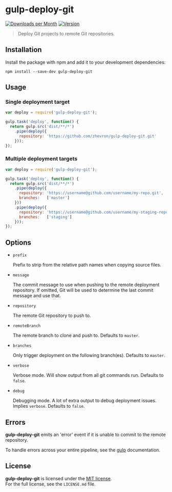 # gulp-deploy-git
[![Downloads per Month](http://img.shields.io/npm/dm/gulp-deploy-git.svg?style=flat)](https://www.npmjs.org/package/gulp-deploy-git)
[![Version](http://img.shields.io/npm/v/gulp-deploy-git.svg?style=flat)](https://www.npmjs.org/package/gulp-deploy-git)

> Deploy Git projects to remote Git repositories.

## Installation

Install the package with npm and add it to your development dependencies:

`npm install --save-dev gulp-deploy-git`

## Usage

### Single deployment target

```javascript
var deploy = require('gulp-deploy-git');

gulp.task('deploy', function() {
  return gulp.src('dist/**/*')
    .pipe(deploy({
      repository: 'https://github.com/zhevron/gulp-deploy-git.git'
    }));
});
```

### Multiple deployment targets

```javascript
var deploy = require('gulp-deploy-git');

gulp.task('deploy', function() {
  return gulp.src('dist/**/*')
    .pipe(deploy({
      repository: 'https://username@github.com/username/my-repo.git',
      branches:   ['master']
    }))
    .pipe(deploy({
      repository: 'https://username@github.com/username/my-staging-repo.git',
      branches:   ['staging']
    }));
});
```

## Options

- `prefix`

  Prefix to strip from the relative path names when copying source files.

- `message`

  The commit message to use when pushing to the remote deployment repository.
  If omitted, Git will be used to determine the last commit message and use that.

- `repository`

	The remote Git repository to push to.

- `remoteBranch`

  The remote branch to clone and push to. Defaults to `master`.

- `branches`

	Only trigger deployment on the following branch(es). Defaults to `master`.

- `verbose`

  Verbose mode. Will show output from all git commands run. Defaults to `false`.

- `debug`

  Debugging mode. A lot of extra output to debug deployment issues.
  Implies `verbose`. Defaults to `false`.

## Errors

**gulp-deploy-git** emits an 'error' event if it is unable to commit to the
remote repository.

To handle errors across your entire pipeline, see the
[gulp](https://github.com/gulpjs/gulp/blob/master/docs/recipes/combining-streams-to-handle-errors.md#combining-streams-to-handle-errors) documentation.

## License

**gulp-deploy-git** is licensed under the [MIT license](http://opensource.org/licenses/MIT).  
For the full license, see the `LICENSE.md` file.
